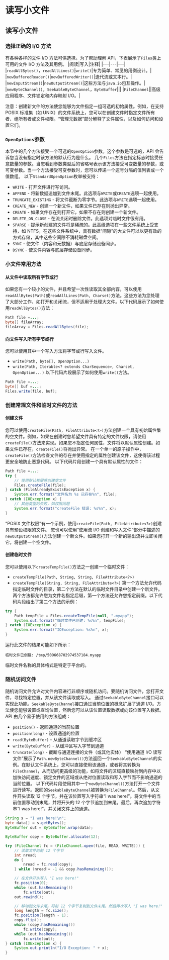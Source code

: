 # 读写小文件

## 读写小文件

### 选择正确的 I/O 方法
有各种各样的文件 I/O 方法可供选择。为了帮助理解 API，下表展示了`Files`类上可用的文件 I/O 方法及其用例。
|阅读|写入|注释|
|---|---|---|
|`readAllBytes()`，`readAllLines()`|`write()`|专为简单、常见的用例设计。|
|`newBufferedReader()`|`newBufferedWriter()`|迭代流或文本行。|
|`newInputStream()`|`newOutputStream()`|这些方法与`java.io`包互操作。|
|`newByteChannel()`，`SeekableByteChannel`，`ByteBuffer`|||
|`FileChannel`||高级应用程序、文件锁定和内存映射 I/O。|

注意：创建新文件的方法使您能够为文件指定一组可选的初始属性。例如，在支持 POSIX 标准集（如 UNIX）的文件系统上，您可以在创建文件时指定文件所有者、组所有者或文件权限。“管理元数据”部分解释了文件属性，以及如何访问和设置它们。

### `OpenOptions`参数
本节中的几个方法接受一个可选的`OpenOption`参数。这个参数是可选的，API 会告诉您当没有指定时该方法的默认行为是什么。
几个`Files`方法在指定标志时接受任意数量的参数。当您看到参数类型后的省略号表示该方法接受可变数量的参数，或可变参数。当一个方法接受可变参数时，您可以传递一个逗号分隔的值列表或一个值数组。
以下`StandardOpenOption`枚举被支持：
- `WRITE` - 打开文件进行写访问。
- `APPEND` - 将新数据追加到文件末尾。此选项与`WRITE`或`CREATE`选项一起使用。
- `TRUNCATE_EXISTING` - 将文件截断为零字节。此选项与`WRITE`选项一起使用。
- `CREATE_NEW` - 创建一个新文件，如果文件已存在则抛出异常。
- `CREATE` - 如果文件存在则打开它，如果不存在则创建一个新文件。
- `DELETE_ON_CLOSE` - 在流关闭时删除文件。此选项对临时文件很有用。
- `SPARSE` - 提示新创建的文件将是稀疏的。此高级选项在一些文件系统上受支持，如 NTFS，在这些文件系统中，具有数据“间隙”的大文件可以以更有效的方式存储，其中这些空间隙不消耗磁盘空间。
- `SYNC` - 使文件（内容和元数据）与底层存储设备同步。
- `DSYNC` - 使文件内容与底层存储设备同步。

### 小文件常用方法

#### 从文件中读取所有字节或行
如果您有一个较小的文件，并且希望一次性读取其全部内容，可以使用`readAllBytes(Path)`或`readAllLines(Path, Charset)`方法。这些方法为您处理了大部分工作，如打开和关闭流，但不适用于处理大文件。以下代码展示了如何使用`readAllBytes()`方法：
```java
Path file =...; 
byte[] fileArray;
fileArray = Files.readAllBytes(file); 
```

#### 向文件写入所有字节或行
您可以使用其中一个写入方法将字节或行写入文件。
- `write(Path, byte[], OpenOption...)`
- `write(Path, Iterable<? extends CharSequence>, Charset, OpenOption...)`
以下代码片段展示了如何使用`write()`方法。
```java
Path file =...; 
byte[] buf =...; 
Files.write(file, buf);
```

### 创建常规文件和临时文件的方法

#### 创建文件
您可以使用`createFile(Path, FileAttribute<?>)`方法创建一个具有初始属性集的空文件。例如，如果在创建时您希望文件具有特定的文件权限，请使用`createFile()`方法来实现。如果您不指定任何属性，文件将以默认属性创建。如果文件已存在，`createFile()`将抛出异常。
在一个单一的原子操作中，`createFile()`方法检查文件的存在并使用指定的属性创建该文件，这使得该过程更安全地防止恶意代码。
以下代码片段创建一个具有默认属性的文件：
```java
Path file =...; 
try { 
    // 使用默认权限等创建空文件
    Files.createFile(file); 
} catch (FileAlreadyExistsException x) { 
    System.err.format("文件名为 %s 已存在%n", file);
} catch (IOException x) { 
    // 其他类型的失败，如权限问题
    System.err.format("createFile 错误: %s%n", x); 
} 
```
“POSIX 文件权限”有一个示例，使用`createFile(Path, FileAttribute<?>)`创建具有预设权限的文件。
您也可以使用“使用流 I/O 创建和写入文件”部分中描述的`newOutputStream()`方法创建一个新文件。如果您打开一个新的输出流并立即关闭它，将创建一个空文件。

#### 创建临时文件
您可以使用以下`createTempFile()`方法之一创建一个临时文件：
- `createTempFile(Path, String, String, FileAttribute<?>)`
- `createTempFile(String, String, FileAttribute<?>)`
第一个方法允许代码指定临时文件的目录，第二个方法在默认的临时文件目录中创建一个新文件。两个方法都允许您为文件名指定后缀，第一个方法还允许您指定前缀。以下代码片段给出了第二个方法的示例：
```java
try { 
    Path tempFile = Files.createTempFile(null, ".myapp"); 
    System.out.format("临时文件已创建: %s%n", tempFile); 
} catch (IOException x) { 
    System.err.format("IOException: %s%n", x); 
} 
```
运行此文件的结果可能如下所示：
```
临时文件已创建: /tmp/509668702974537184.myapp
```
临时文件名称的具体格式是特定于平台的。

### 随机访问文件
随机访问文件允许对文件内容进行非顺序或随机访问。要随机访问文件，您打开文件，寻找特定位置，并从该文件读取或写入。
通过`SeekableByteChannel`接口可以实现此功能。`SeekableByteChannel`接口通过当前位置的概念扩展了通道 I/O。方法使您能够设置或查询位置，然后您可以从该位置读取数据或向该位置写入数据。API 由几个易于使用的方法组成：
- `position()` - 返回通道的当前位置
- `position(long)` - 设置通道的位置
- `read(ByteBuffer)` - 从通道读取字节到缓冲区
- `write(ByteBuffer)` - 从缓冲区写入字节到通道
- `truncate(long)` - 截断与通道连接的文件（或其他实体）
“使用通道 I/O 读写文件”展示了`Path.newByteChannel()`方法返回一个`SeekableByteChannel`的实例。在默认文件系统上，您可以直接使用该通道，或者将其转换为`FileChannel`，从而访问更高级的功能，如将文件的区域直接映射到内存中以加快访问速度、锁定文件的区域或从绝对位置读取和写入字节而不影响通道的当前位置。
以下代码片段使用其中一个`newByteChannel()`方法打开一个文件进行读写。返回的`SeekableByteChannel`被转换为`FileChannel`。然后，从文件开头读取 12 个字节，并在该位置写入字符串“I was here!”。将文件中的当前位置移动到末尾，并将开头的 12 个字节追加到末尾。最后，再次追加字符串“I was here!”，并关闭文件上的通道。
```java
String s = "I was here!\n"; 
byte data[] = s.getBytes(); 
ByteBuffer out = ByteBuffer.wrap(data); 

ByteBuffer copy = ByteBuffer.allocate(12); 

try (FileChannel fc = (FileChannel.open(file, READ, WRITE))) { 
    // 读取文件的前 12 个字节
    int nread; 
    do { 
        nread = fc.read(copy); 
    } while (nread!= -1 && copy.hasRemaining()); 

    // 在文件开头写入 "I was here!"
    fc.position(0); 
    while (out.hasRemaining()) 
        fc.write(out); 
    out.rewind(); 

    // 移动到文件末尾。将前 12 个字节复制到文件末尾。然后再次写入 "I was here!"
    long length = fc.size(); 
    fc.position(length - 1); 
    copy.flip(); 
    while (copy.hasRemaining()) 
        fc.write(copy); 
    while (out.hasRemaining()) 
        fc.write(out); 
} catch (IOException x) { 
    System.out.println("I/O Exception: " + x); 
} 
```


